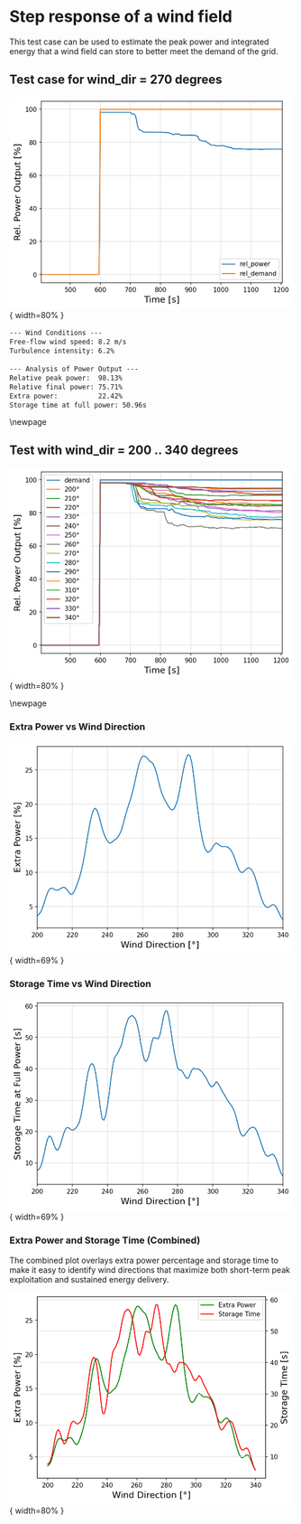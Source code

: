 # Step response of a wind field

This test case can be used to estimate the peak power and integrated energy that a wind field can store to better meet the demand of the grid.

## Test case for wind_dir = 270 degrees

![Step Response](step_response_wind_dir_270.0.png){ width=80% }

```
--- Wind Conditions ---
Free-flow wind speed: 8.2 m/s
Turbulence intensity: 6.2%

--- Analysis of Power Output ---
Relative peak power:  98.13%
Relative final power: 75.71%
Extra power:          22.42%
Storage time at full power: 50.96s
```

\newpage

## Test with wind_dir = 200 .. 340 degrees

![Step Response](step_response_all_wind_directions.png){ width=80% }

\newpage

### Extra Power vs Wind Direction

![Extra Power vs Wind Direction](extra_power_vs_wind_dir.png){ width=69% }

### Storage Time vs Wind Direction

![Storage Time vs Wind Direction](storage_time_vs_wind_dir.png){ width=69% }

### Extra Power and Storage Time (Combined)

The combined plot overlays extra power percentage and storage time to make it easy to identify wind directions that maximize both short-term peak exploitation and sustained energy delivery.

![Extra Power and Storage Time vs Wind Direction](extra_power_and_storage_time_vs_wind_dir.png){ width=80% }
